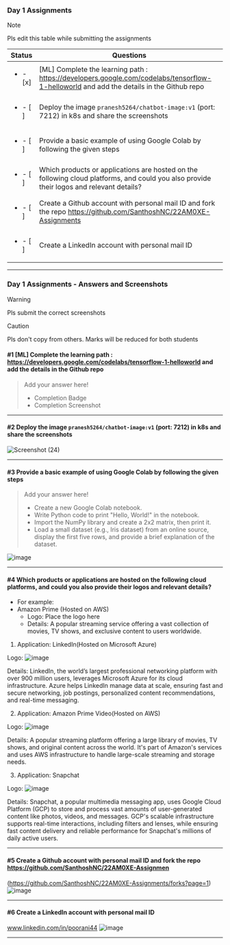 ### Day 1 Assignments

> [!NOTE]
> Pls edit this table while submitting the assignments

| Status         | Questions     | 
|----------------|---------------|
| <ul><li>- [x] </li></ul> | [ML] Complete the learning path : https://developers.google.com/codelabs/tensorflow-1-helloworld and add the details in the Github repo |
| <ul><li>- [ ] </li></ul> | Deploy the image `pranesh5264/chatbot-image:v1` (port: 7212) in k8s and share the screenshots |
| <ul><li>- [ ] </li></ul> | Provide a basic example of using Google Colab by following the given steps  |
| <ul><li>- [ ] </li></ul> | Which products or applications are hosted on the following cloud platforms, and could you also provide their logos and relevant details?  |
| <ul><li>- [ ] </li></ul> | Create a Github account with personal mail ID and fork the repo https://github.com/SanthoshNC/22AM0XE-Assignments  |
| <ul><li>- [ ] </li></ul> | Create a LinkedIn account with personal mail ID  |


***

### Day 1 Assignments - Answers and Screenshots

> [!WARNING]
> Pls submit the correct screenshots

> [!CAUTION]
> Pls don't copy from others. Marks will be reduced for both students

#### #1 [ML] Complete the learning path : https://developers.google.com/codelabs/tensorflow-1-helloworld and add the details in the Github repo
> Add your answer here!
> - Completion Badge
> - Completion Screenshot	

***

#### #2 Deploy the image `pranesh5264/chatbot-image:v1` (port: 7212) in k8s and share the screenshots
![Screenshot (24)](https://github.com/user-attachments/assets/62609175-d3cf-4212-a9f6-205a0473ea67)

***

#### #3 Provide a basic example of using Google Colab by following the given steps
> Add your answer here!
> - Create a new Google Colab notebook.
> - Write Python code to print "Hello, World!" in the notebook.
> - Import the NumPy library and create a 2x2 matrix, then print it.
> - Load a small dataset (e.g., Iris dataset) from an online source, display the first five rows, and provide a brief explanation of the dataset.

![image](https://github.com/user-attachments/assets/8de43100-47ea-4659-9800-b4339dca9526)


***

#### #4 Which products or applications are hosted on the following cloud platforms, and could you also provide their logos and relevant details? 
- For example:
- Amazon Prime (Hosted on AWS)
  - Logo: Place the logo here
  - Details: A popular streaming service offering a vast collection of movies, TV shows, and exclusive content to users worldwide.

1. Application: LinkedIn(Hosted on Microsoft Azure)

Logo:
![image](https://github.com/user-attachments/assets/15d57c65-7cd1-4939-a7c3-2c67c9b084be)

Details: LinkedIn, the world’s largest professional networking platform with over 900 million users, leverages Microsoft Azure for its cloud infrastructure. Azure helps LinkedIn manage data at scale, ensuring fast and secure networking, job postings, personalized content recommendations, and real-time messaging.

2. Application: Amazon Prime Video(Hosted on AWS)
   
Logo: ![image](https://github.com/user-attachments/assets/9abd7888-cfc3-4618-85dd-915f84973838)

Details: A popular streaming platform offering a large library of movies, TV shows, and original content across the world. It's part of Amazon's services and uses AWS infrastructure to handle large-scale streaming and storage needs.

3. Application: Snapchat

Logo: ![image](https://github.com/user-attachments/assets/b15528db-399e-47ef-a2d1-977308990706)

Details: Snapchat, a popular multimedia messaging app, uses Google Cloud Platform (GCP) to store and process vast amounts of user-generated content like photos, videos, and messages. GCP's scalable infrastructure supports real-time interactions, including filters and lenses, while ensuring fast content delivery and reliable performance for Snapchat's millions of daily active users.

***

#### #5 Create a Github account with personal mail ID and fork the repo https://github.com/SanthoshNC/22AM0XE-Assignmen
(https://github.com/SanthoshNC/22AM0XE-Assignments/forks?page=1) 
![image](https://github.com/user-attachments/assets/72bf57e5-9058-48c6-945c-c2fac4b29915)

***

#### #6 Create a LinkedIn account with personal mail ID
www.linkedin.com/in/poorani44 
![image](https://github.com/user-attachments/assets/91601777-6888-4828-ad56-477bae94eded)

***
